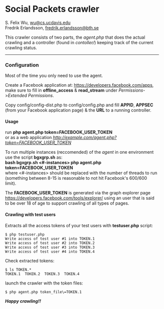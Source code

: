 Social Packets crawler
======================
S. Felix Wu, wu@cs.ucdavis.edu  
Fredrik Erlandsson, fredrik.erlandsson@bth.se


This crawler consists of two parts, the _agent.php_ that does the actual crawling 
and a controller (found in _contoller/_) keeping track of the current crawling status.

______________________________________________________________________________________
### Configuration ###
Most of the time you only need to use the agent.

Create a Facebook application at: https://developers.facebook.com/apps, 
make sure to fill in __offline_access__ & __read_stream__ under 
_Permissions_->_Extended Permissions_.


Copy config/config-dist.php to config/config.php and fill 
**APPID**, **APPSEC** (from your Facebook application page) &
the **URL** to a running controller.

#### Usage ####

run **php agent.php token\=FACEBOOK_USER_TOKEN**  
or as a web application *http://example.com/agent.php?token=FACEBOOK_USER_TOKEN*

To run multiple instances (reccomended) of the _agent_ in one environment use 
the script **bgxgrp.sh** as:  
**bash bgxgrp.sh <#-instances> php agent.php token\=FACEBOOK_USER_TOKEN**  
where <#-instances> should be replaced with the number of threads to run
(something between 8-15 is reasonable to not hit Facebook's 600/600 limit).

The __FACEBOOK_USER_TOKEN__ is generated via the graph explorer page
https://developers.facebook.com/tools/explorer/  using an user that is said to 
be over 18 of age to support crawling of all types of pages.

#### Crawling with test users ####

Extracts all the access tokens of your test users with **testuser.php** script:
```Shell
$ php testuser.php 
Write access of test user #1 into TOKEN.1
Write access of test user #2 into TOKEN.2
Write access of test user #3 into TOKEN.3
Write access of test user #4 into TOKEN.4
```

Check extracted tokens:
```Shell
$ ls TOKEN.*
TOKEN.1  TOKEN.2  TOKEN.3  TOKEN.4
```

launch the crawler with the token files:
```Shell
$ php agent.php token_file\=TOKEN.1
```

***Happy crawling!!***

